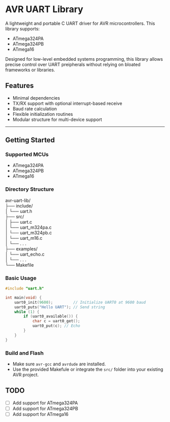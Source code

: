 # AVR UART Library
A lightweight and portable C UART driver for AVR microcontrollers. This library supports:
- ATmega324PA
- ATmega324PB
- ATmega16

<p>Designed for low-level embedded systems programming, this library allows precise control over UART preipherals without relying on bloated frameworks or libraries.</p>

## Features
- Minimal dependencies
- TX/RX support with optional interrupt-based receive
- Baud rate calculation
- Flexible initialization routines
- Modular structure for multi-device support
---

## Getting Started

### Supported MCUs
- ATmega324PA
- ATmega324PB
- ATmega16

### Directory Structure
avr-uart-lib/           \
├── include/            \
│ └── uart.h            \
├── src/                \
│ ├── uart.c            \
│ └── uart_m324pa.c     \
│ └── uart_m324pb.c     \
│ └── uart_m16.c        \
│ └── . . .             \
├── examples/           \
│ └── uart_echo.c       \
│ └── . . .             \
└── Makefile            

### Basic Usage
```c
#include "uart.h"

int main(void) {
    uart0_init(9600);         // Initialize UART0 at 9600 baud
    uart0_puts("Hello UART"); // Send string
    while (1) {
        if (uart0_available()) {
            char c = uart0_get();
            uart0_put(c); // Echo
        }
    }
}
```

### Build and Flash
- Make sure `avr-gcc` and `avrdude` are installed.
- Use the provided Makefule or integrate the `src/` folder into your existing AVR project.

## TODO
- [ ] Add support for ATmega324PA
- [ ] Add support for ATmega324PB
- [ ] Add support for ATmega16